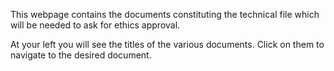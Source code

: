 This webpage contains the documents constituting the technical file which will be needed to ask for ethics approval.

At your left you will see the titles of the various documents. Click on them to navigate to the desired document.
